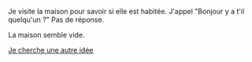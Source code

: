 Je visite la maison pour savoir si elle est habitée.
J'appel "Bonjour y a t'il quelqu'un ?"
Pas de réponse.

La maison semble vide.

[Je cherche une autre idée](../feu-de-camp.md)
